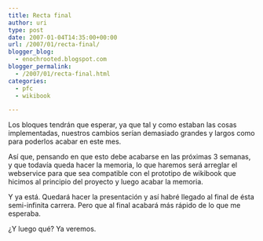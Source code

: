 ```yaml
---
title: Recta final
author: uri
type: post
date: 2007-01-04T14:35:00+00:00
url: /2007/01/recta-final/
blogger_blog:
  - enochrooted.blogspot.com
blogger_permalink:
  - /2007/01/recta-final.html
categories:
  - pfc
  - wikibook

---
```

Los bloques tendrán que esperar, ya que tal y como estaban las cosas implementadas, nuestros cambios serían demasiado grandes y largos como para poderlos acabar en este mes.

Así que, pensando en que esto debe acabarse en las próximas 3 semanas, y que todavía queda hacer la memoria, lo que haremos será arreglar el webservice para que sea compatible con el prototipo de wikibook que hicimos al principio del proyecto y luego acabar la memoria.

Y ya está. Quedará hacer la presentación y así habré llegado al final de ésta semi-infinita carrera. Pero que al final acabará más rápido de lo que me esperaba.

¿Y luego qué? Ya veremos.